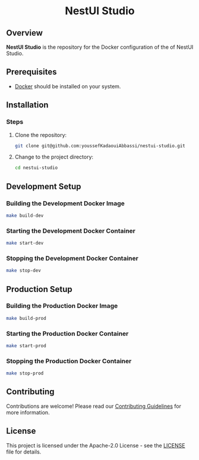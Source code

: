
<h1 align="center">NestUI Studio</h1>

## Overview
**NestUI Studio** is the repository for the Docker configuration of the of NestUI Studio. 


## Prerequisites
- [Docker](https://www.docker.com/) should be installed on your system.

## Installation

### Steps
1. Clone the repository:
   ```bash
   git clone git@github.com:youssefKadaouiAbbassi/nestui-studio.git
   ```
2. Change to the project directory:
   ```bash
   cd nestui-studio
   ```

## Development Setup

### Building the Development Docker Image
```bash
make build-dev
```

### Starting the Development Docker Container
```bash
make start-dev
```

### Stopping the Development Docker Container
```bash
make stop-dev
```

## Production Setup

### Building the Production Docker Image
```bash
make build-prod
```

### Starting the Production Docker Container
```bash
make start-prod
```

### Stopping the Production Docker Container
```bash
make stop-prod
```

## Contributing
Contributions are welcome! Please read our [Contributing Guidelines](link-to-guidelines) for more information.

## License
This project is licensed under the Apache-2.0 License - see the [LICENSE](LICENSE) file for details.

